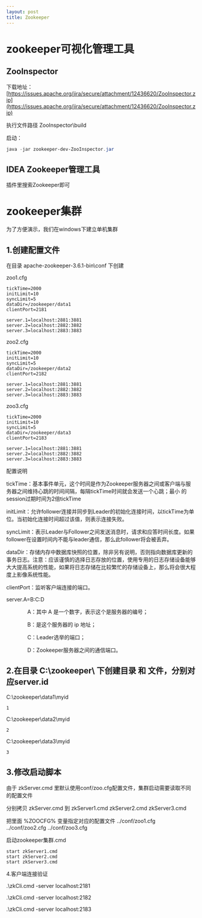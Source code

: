 ```yaml
---
layout: post
title: Zookeeper
---
```


# zookeeper可视化管理工具

## ZooInspector

下载地址：[https://issues.apache.org/jira/secure/attachment/12436620/ZooInspector.zip](https://issues.apache.org/jira/secure/attachment/12436620/ZooInspector.zip)

执行文件路径 ZooInspector\build

启动：

```powershell
java -jar zookeeper-dev-ZooInspector.jar
```

## IDEA Zookeeper管理工具

插件里搜索Zookeeper即可

# zookeeper集群

为了方便演示，我们在windows下建立单机集群

## 1.创建配置文件

在目录 apache-zookeeper-3.6.1-bin\conf 下创建

zoo1.cfg

```
tickTime=2000
initLimit=10
syncLimit=5
dataDir=/zookeeper/data1
clientPort=2181

server.1=localhost:2881:3881
server.2=localhost:2882:3882
server.3=localhost:2883:3883
```

zoo2.cfg

```
tickTime=2000
initLimit=10
syncLimit=5
dataDir=/zookeeper/data2
clientPort=2182

server.1=localhost:2881:3881
server.2=localhost:2882:3882
server.3=localhost:2883:3883
```

zoo3.cfg

```
tickTime=2000
initLimit=10
syncLimit=5
dataDir=/zookeeper/data3
clientPort=2183

server.1=localhost:2881:3881
server.2=localhost:2882:3882
server.3=localhost:2883:3883
```

配置说明

tickTime：基本事件单元，这个时间是作为Zookeeper服务器之间或客户端与服务器之间维持心跳的时间间隔，每隔tickTime时间就会发送一个心跳；最小 的session过期时间为2倍tickTime

initLimit：允许follower连接并同步到Leader的初始化连接时间，以tickTime为单位。当初始化连接时间超过该值，则表示连接失败。

syncLimit：表示Leader与Follower之间发送消息时，请求和应答时间长度。如果follower在设置时间内不能与leader通信，那么此follower将会被丢弃。

dataDir：存储内存中数据库快照的位置，除非另有说明，否则指向数据库更新的事务日志。注意：应该谨慎的选择日志存放的位置，使用专用的日志存储设备能够大大提高系统的性能，如果将日志存储在比较繁忙的存储设备上，那么将会很大程度上影像系统性能。

clientPort：监听客户端连接的端口。

server.A=B:C:D

　　　　A：其中 A 是一个数字，表示这个是服务器的编号；

　　　　B：是这个服务器的 ip 地址；

　　　　C：Leader选举的端口；

　　　　D：Zookeeper服务器之间的通信端口。

## 2.在目录 C:\zookeeper\ 下创建目录 和 文件，分别对应server.id

C:\zookeeper\data1\myid

```
1
```

C:\zookeeper\data2\myid

```
2
```

C:\zookeeper\data3\myid

```
3
```

## 3.修改启动脚本

由于 zkServer.cmd 里默认使用conf/zoo.cfg配置文件，集群启动需要读取不同的配置文件

分别拷贝 zkServer.cmd 到 zkServer1.cmd  zkServer2.cmd  zkServer3.cmd 

把里面 %ZOOCFG% 变量指定对应的配置文件  ../conf/zoo1.cfg ../conf/zoo2.cfg ../conf/zoo3.cfg

启动zookeeper集群.cmd

```
start zkServer1.cmd
start zkServer2.cmd
start zkServer3.cmd
```

4.客户端连接验证

.\zkCli.cmd -server localhost:2181

.\zkCli.cmd -server localhost:2182

.\zkCli.cmd -server localhost:2183